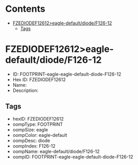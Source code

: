 



Contents
========

* [FZEDIODEF12612>eagle-default/diode/F126-12](#fzediodef12612eagle-defaultdiodef126-12)
	* [Tags](#tags)

# FZEDIODEF12612>eagle-default/diode/F126-12

- ID: FOOTPRINT-eagle-eagle-default-diode-F126-12
- Hex ID: FZEDIODEF12612
- Name: 
- Description: 

## Tags

- hexID: FZEDIODEF12612
- oompType: FOOTPRINT
- oompSize: eagle
- oompColor: eagle-default
- oompDesc: diode
- oompIndex: F126-12
- oompName: eagle-default/diode/F126-12
- oompID: FOOTPRINT-eagle-eagle-default-diode-F126-12
